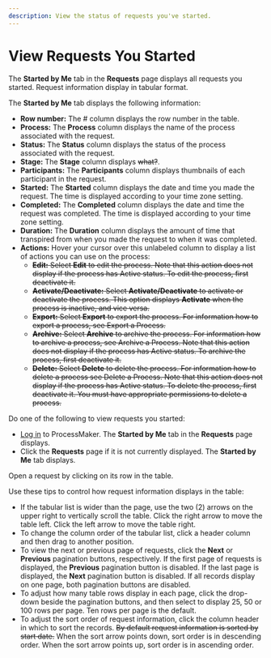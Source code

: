 ```yaml
---
description: View the status of requests you've started.
---
```


# View Requests You Started

The **Started by Me** tab in the **Requests** page displays all requests you started. Request information display in tabular format.

The **Started by Me** tab displays the following information:

* **Row number:** The \# column displays the row number in the table.
* **Process:** The **Process** column displays the name of the process associated with the request.
* **Status:** The **Status** column displays the status of the process associated with the request.
* **Stage:** The **Stage** column displays ~~what?~~.
* **Participants:** The **Participants** column displays thumbnails of each participant in the request.
* **Started:** The **Started** column displays the date and time you made the request. The time is displayed according to your time zone setting.
* **Completed:** The **Completed** column displays the date and time the request was completed. The time is displayed according to your time zone setting.
* **Duration:** The **Duration** column displays the amount of time that transpired from when you made the request to when it was completed.
* **Actions:** Hover your cursor over this unlabeled column to display a list of actions you can use on the process:
  * ~~**Edit:** Select **Edit** to edit the process. Note that this action does not display if the process has Active status. To edit the process, first deactivate it.~~
  * ~~**Activate/Deactivate:** Select **Activate/Deactivate** to activate or deactivate the process. This option displays **Activate** when the process is inactive, and vice versa.~~
  * ~~**Export:** Select **Export** to export the process. For information how to export a process, see Export a Process.~~
  * ~~**Archive:** Select **Archive** to archive the process. For information how to archive a process, see Archive a Process. Note that this action does not display if the process has Active status. To archive the process, first deactivate it.~~
  * ~~**Delete:** Select **Delete** to delete the process. For information how to delete a process see Delete a Process. Note that this action does not display if the process has Active status. To delete the process, first deactivate it. You must have appropriate permissions to delete a process.~~

Do one of the following to view requests you started:

* [Log in](../log-in.md#log-in) to ProcessMaker. The **Started by Me** tab in the **Requests** page displays.
* Click the **Requests** page if it is not currently displayed. The **Started by Me** tab displays.

Open a request by clicking on its row in the table.

Use these tips to control how request information displays in the table:

* If the tabular list is wider than the page, use the two \(2\) arrows on the upper right to vertically scroll the table. Click the right arrow to move the table left. Click the left arrow to move the table right.
* To change the column order of the tabular list, click a header column and then drag to another position.
* To view the next or previous page of requests, click the **Next** or **Previous** pagination buttons, respectively. If the first page of requests is displayed, the **Previous** pagination button is disabled. If the last page is displayed, the **Next** pagination button is disabled. If all records display on one page, both pagination buttons are disabled.
* To adjust how many table rows display in each page, click the drop-down beside the pagination buttons, and then select to display 25, 50 or 100 rows per page. Ten rows per page is the default.
* To adjust the sort order of request information, click the column header in which to sort the records. ~~By default request information is sorted by start date.~~ When the sort arrow points down, sort order is in descending order. When the sort arrow points up, sort order is in ascending order.


